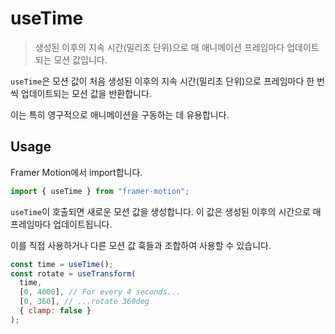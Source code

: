 # useTime

> 생성된 이후의 지속 시간(밀리초 단위)으로 매 애니메이션 프레임마다 업데이트되는 모션 값입니다.

`useTime`은 모션 값이 처음 생성된 이후의 지속 시간(밀리초 단위)으로 프레임마다 한 번씩 업데이트되는 모션 값을 반환합니다.

이는 특히 영구적으로 애니메이션을 구동하는 데 유용합니다.

## Usage

Framer Motion에서 import합니다.

```javascript
import { useTime } from "framer-motion";
```

`useTime`이 호출되면 새로운 모션 값을 생성합니다. 이 값은 생성된 이후의 시간으로 매 프레임마다 업데이트됩니다.

이를 직접 사용하거나 다른 모션 값 훅들과 조합하여 사용할 수 있습니다.

```javascript
const time = useTime();
const rotate = useTransform(
  time,
  [0, 4000], // For every 4 seconds...
  [0, 360], // ...rotate 360deg
  { clamp: false }
);
```
